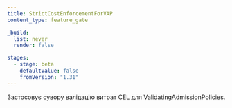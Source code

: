 ```yaml
---
title: StrictCostEnforcementForVAP
content_type: feature_gate

_build:
  list: never
  render: false

stages:
  - stage: beta
    defaultValue: false
    fromVersion: "1.31"
---
```


Застосовує сувору валідацію витрат CEL для ValidatingAdmissionPolicies.
